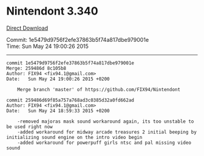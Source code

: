 # Nintendont 3.340
[Direct Download](./Nintendont.zip)

Commit: 1e5479d9756f2efe37863b5f74a817dbe979001e  
Time: Sun May 24 19:00:26 2015   

-----

```
commit 1e5479d9756f2efe37863b5f74a817dbe979001e
Merge: 259486d 8c105b8
Author: FIX94 <fix94.1@gmail.com>
Date:   Sun May 24 19:00:26 2015 +0200

    Merge branch 'master' of https://github.com/FIX94/Nintendont
```

```
commit 259486d69f85a757a768ad3c0385d32a0fd662ad
Author: FIX94 <fix94.1@gmail.com>
Date:   Sun May 24 18:59:33 2015 +0200

    -removed majoras mask sound workaround again, its too unstable to be used right now
    -added workaround for midway arcade treasures 2 initial beeping by initializing sound engine on the intro video begin
    -added workaround for powerpuff girls ntsc and pal missing video sound
```
